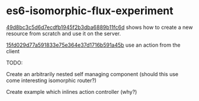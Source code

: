 es6-isomorphic-flux-experiment
==============================

[49d8bc3c5d6d7ecdfb1945f2b3dba6889b11fc6d](https://github.com/TrevorSSmith1392/es6-isomorphic-flux-experiment/commit/49d8bc3c5d6d7ecdfb1945f2b3dba6889b11fc6d) shows how to create a new resource from scratch and use it on the server.

[15fd029d77a591833e75e364e37d1716b591a45b](https://github.com/TrevorSSmith1392/es6-isomorphic-flux-experiment/commit/15fd029d77a591833e75e364e37d1716b591a45b) use an action from the client

TODO: 

  Create an arbitrarily nested self managing component (should this use come interesting isomorphic router?)

  Create example which inlines action controller (why?)
